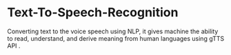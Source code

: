 # Text-To-Speech-Recognition
Converting text to the voice speech using NLP, it gives machine the ability to read, understand, and derive meaning from human languages using gTTS API .
